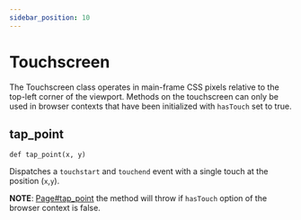 ```yaml
---
sidebar_position: 10
---
```


# Touchscreen


The Touchscreen class operates in main-frame CSS pixels relative to the top-left corner of the viewport. Methods on the
touchscreen can only be used in browser contexts that have been initialized with `hasTouch` set to true.

## tap_point

```
def tap_point(x, y)
```


Dispatches a `touchstart` and `touchend` event with a single touch at the position (`x`,`y`).

**NOTE**: 
[Page#tap_point](./page#tap_point) the method will throw if `hasTouch` option of the browser context is false.
